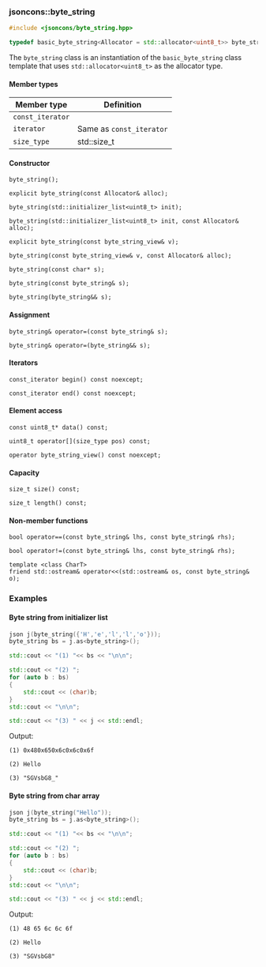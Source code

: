 ### jsoncons::byte_string

```c++
#include <jsoncons/byte_string.hpp>

typedef basic_byte_string<Allocator = std::allocator<uint8_t>> byte_string;
```
The `byte_string` class is an instantiation of the `basic_byte_string` class template that uses `std::allocator<uint8_t>` as the allocator type.

#### Member types

Member type                         |Definition
------------------------------------|------------------------------
`const_iterator`|
`iterator`|Same as `const_iterator`
`size_type`|std::size_t

#### Constructor

    byte_string();

    explicit byte_string(const Allocator& alloc);

    byte_string(std::initializer_list<uint8_t> init);

    byte_string(std::initializer_list<uint8_t> init, const Allocator& alloc);

    explicit byte_string(const byte_string_view& v);

    byte_string(const byte_string_view& v, const Allocator& alloc);

    byte_string(const char* s);

    byte_string(const byte_string& s); 

    byte_string(byte_string&& s); 

#### Assignment

    byte_string& operator=(const byte_string& s);

    byte_string& operator=(byte_string&& s);

#### Iterators

    const_iterator begin() const noexcept;

    const_iterator end() const noexcept;

#### Element access

    const uint8_t* data() const;

    uint8_t operator[](size_type pos) const; 

    operator byte_string_view() const noexcept;

#### Capacity

    size_t size() const;

    size_t length() const;

#### Non-member functions

    bool operator==(const byte_string& lhs, const byte_string& rhs);

    bool operator!=(const byte_string& lhs, const byte_string& rhs);

    template <class CharT>
    friend std::ostream& operator<<(std::ostream& os, const byte_string& o);

### Examples

#### Byte string from initializer list

```c++
json j(byte_string({'H','e','l','l','o'}));
byte_string bs = j.as<byte_string>();

std::cout << "(1) "<< bs << "\n\n";

std::cout << "(2) ";
for (auto b : bs)
{
    std::cout << (char)b;
}
std::cout << "\n\n";

std::cout << "(3) " << j << std::endl;
```

Output:
```
(1) 0x480x650x6c0x6c0x6f

(2) Hello

(3) "SGVsbG8_"
```

#### Byte string from char array

```c++
json j(byte_string("Hello"));
byte_string bs = j.as<byte_string>();

std::cout << "(1) "<< bs << "\n\n";

std::cout << "(2) ";
for (auto b : bs)
{
    std::cout << (char)b;
}
std::cout << "\n\n";

std::cout << "(3) " << j << std::endl;
```

Output:
```
(1) 48 65 6c 6c 6f

(2) Hello

(3) "SGVsbG8"
```
